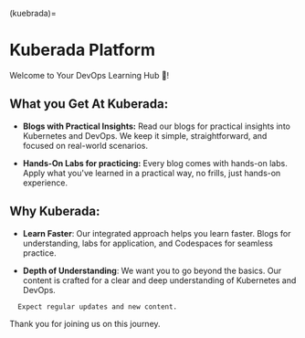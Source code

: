 (kuebrada)=
# Kuberada Platform

Welcome to Your DevOps Learning Hub 🤟!

## What you Get At Kuberada:

- **Blogs with Practical Insights:** Read our blogs for practical insights into Kubernetes and DevOps. We keep it simple, straightforward, and focused on real-world scenarios.

- **Hands-On Labs for practicing:** Every blog comes with hands-on labs. Apply what you've learned in a practical way, no frills, just hands-on experience.

## Why Kuberada:

- **Learn Faster**: Our integrated approach helps you learn faster. Blogs for understanding, labs for application, and Codespaces for seamless practice.

- **Depth of Understanding**: We want you to go beyond the basics. Our content is crafted for a clear and deep understanding of Kubernetes and DevOps.

```{admonition} A Quick Note ⚠
  Expect regular updates and new content.
```

Thank you for joining us on this journey.





